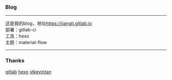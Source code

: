 ### Blog

---

这是我的blog，地址<https://jiangtj.gitlab.io>  
部署：gitlab-ci  
工具：hexo  
主题：material-flow  

---


### Thanks
[gitlab](https://gitlab.com/groups/pages) 
[hexo](https://hexo.io/)
[stkevintan](https://github.com/stkevintan/hexo-theme-material-flow) 
